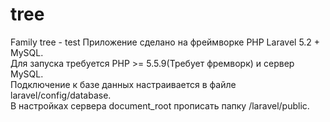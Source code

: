 # tree
Family tree - test
Приложение сделано на фреймворке PHP Laravel 5.2 + MySQL.<br />
Для запуска требуется PHP >= 5.5.9(Требует фремворк) и сервер MySQL.<br />
Подключение к базе данных настраивается в файле laravel/config/database.<br />
В настройках сервера document_root прописать папку /laravel/public.

